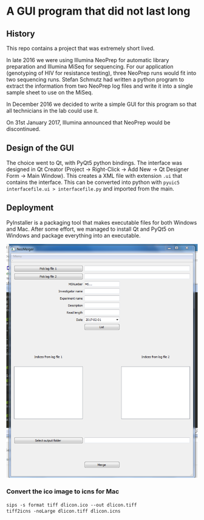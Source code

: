 # A GUI program that did not last long

## History

This repo contains a project that was extremely short lived.

In late 2016 we were using Illumina NeoPrep for automatic library
preparation and Illumina MiSeq for sequencing. For our application (genotyping
of HIV for resistance testing), three NeoPrep runs would fit into two sequencing
runs. Stefan Schmutz had written a python program to extract the information
from two NeoPrep log files and write it into a single sample sheet to use on
the MiSeq.

In December 2016 we decided to write a simple GUI for this program so that all
technicians in the lab could use it.

On 31st January 2017, Illumina announced that NeoPrep would be discontinued.

## Design of the GUI

The choice went to Qt, with PyQt5 python bindings. The interface was designed
in Qt Creator
(Project -> Right-Click -> Add New -> Qt Designer Form -> Main Window). This
creates a XML file with extension `.ui` that contains the interface. This
can be converted into python with `pyuic5 interfacefile.ui > interfacefile.py`
and imported from the main.

## Deployment

PyInstaller is a packaging tool that makes executable files for both Windows
and Mac. After some effort, we managed to install Qt and PyQt5 on Windows and
package everything into an executable.

![NeoMerger screenshot](./NeoMergerScreenshot.PNG "NeoMerger Screenshot")


### Convert the ico image to icns for Mac

    sips -s format tiff dlicon.ico --out dlicon.tiff
    tiff2icns -noLarge dlicon.tiff dlicon.icns
